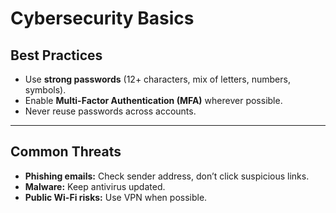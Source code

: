 # Cybersecurity Basics

## Best Practices
- Use **strong passwords** (12+ characters, mix of letters, numbers, symbols).  
- Enable **Multi-Factor Authentication (MFA)** wherever possible.  
- Never reuse passwords across accounts.  

---

## Common Threats
- **Phishing emails:** Check sender address, don’t click suspicious links.  
- **Malware:** Keep antivirus updated.  
- **Public Wi-Fi risks:** Use VPN when possible.  
